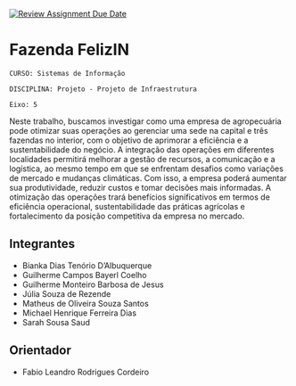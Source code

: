 [![Review Assignment Due Date](https://classroom.github.com/assets/deadline-readme-button-22041afd0340ce965d47ae6ef1cefeee28c7c493a6346c4f15d667ab976d596c.svg)](https://classroom.github.com/a/9ubIgkc1)
# Fazenda FelizIN

`CURSO: Sistemas de Informação`

`DISCIPLINA: Projeto - Projeto de Infraestrutura`

`Eixo: 5`

Neste trabalho, buscamos investigar como uma empresa de agropecuária pode otimizar suas operações ao gerenciar uma sede na capital e três fazendas no interior, com o objetivo de aprimorar a eficiência e a sustentabilidade do negócio. A integração das operações em diferentes localidades permitirá melhorar a gestão de recursos, a comunicação e a logística, ao mesmo tempo em que se enfrentam desafios como variações de mercado e mudanças climáticas. Com isso, a empresa poderá aumentar sua produtividade, reduzir custos e tomar decisões mais informadas. A otimização das operações trará benefícios significativos em termos de eficiência operacional, sustentabilidade das práticas agrícolas e fortalecimento da posição competitiva da empresa no mercado.

## Integrantes
* Bianka Dias Tenório D’Albuquerque
* Guilherme Campos Bayerl Coelho
* Guilherme Monteiro Barbosa de Jesus
* Júlia Souza de Rezende
* Matheus de Oliveira Souza Santos
* Michael Henrique Ferreira Dias
* Sarah Sousa Saud

## Orientador

* Fabio Leandro Rodrigues Cordeiro


